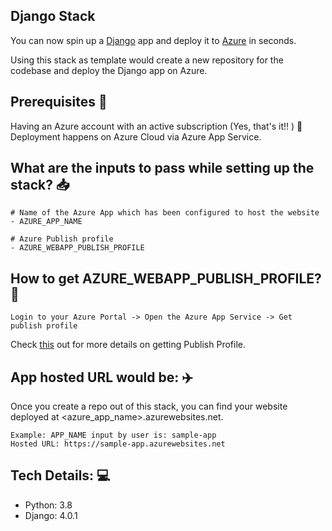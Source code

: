 ## Django Stack
You can now spin up a [Django](https://www.djangoproject.com/) app and deploy it to [Azure](https://azure.microsoft.com/en-in/) in seconds.

Using this stack as template would create a new repository for the codebase and deploy the Django app on Azure.

## Prerequisites 📖
Having an Azure account with an active subscription (Yes, that's it!! ) 🚀
Deployment happens on Azure Cloud via Azure App Service.

## What are the inputs to pass while setting up the stack? 📥
```
# Name of the Azure App which has been configured to host the website
- AZURE_APP_NAME

# Azure Publish profile
- AZURE_WEBAPP_PUBLISH_PROFILE
```

## How to get AZURE_WEBAPP_PUBLISH_PROFILE? 🔑
```
Login to your Azure Portal -> Open the Azure App Service -> Get publish profile
```
Check [this](https://docs.microsoft.com/en-us/visualstudio/azure/how-to-get-publish-profile-from-azure-app-service?view=vs-2022) out for more details on getting Publish Profile.

## App hosted URL would be: ✈️

Once you create a repo out of this stack, you can find your website deployed at <azure_app_name>.azurewebsites.net.
```
Example: APP_NAME input by user is: sample-app
Hosted URL: https://sample-app.azurewebsites.net 
```

## Tech Details: 💻
- Python: 3.8
- Django: 4.0.1



